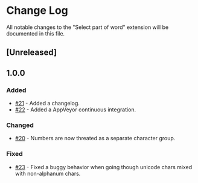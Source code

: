 # Change Log

All notable changes to the "Select part of word" extension will be documented in this file.

## [Unreleased]

## 1.0.0

### Added

- [#21](https://github.com/mlewand/vscode-select-part-of-word/issues/21) - Added a changelog.
- [#22](https://github.com/mlewand/vscode-select-part-of-word/issues/22) - Added a AppVeyor continuous integration.

### Changed

- [#20](https://github.com/mlewand/vscode-select-part-of-word/issues/20) - Numbers are now threated as a separate character group.

### Fixed

- [#23](https://github.com/mlewand/vscode-select-part-of-word/issues/23) - Fixed a buggy behavior when going though unicode chars mixed with non-alphanum chars.